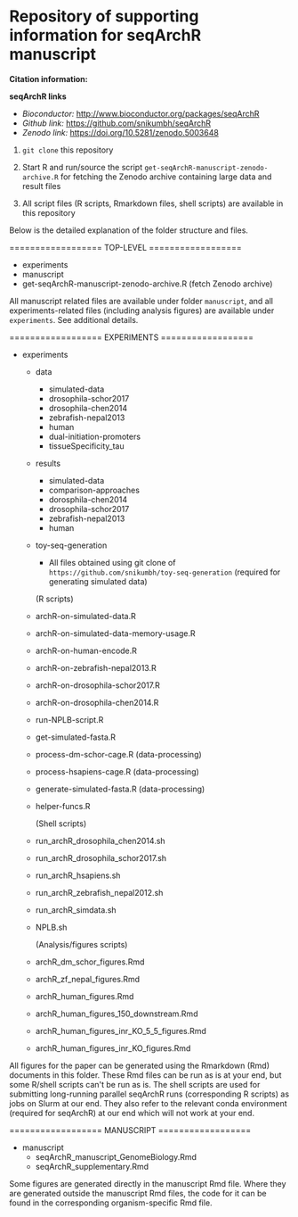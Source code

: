 
# Repository of supporting information for seqArchR manuscript

**Citation information:** 
<Insert here>


**seqArchR links**
- *Bioconductor:* http://www.bioconductor.org/packages/seqArchR
- *Github link:* https://github.com/snikumbh/seqArchR
- *Zenodo link:* https://doi.org/10.5281/zenodo.5003648

1. `git clone` this repository

2. Start R and run/source the script `get-seqArchR-manuscript-zenodo-archive.R`
  for fetching the Zenodo archive containing large data and result files

3. All script files (R scripts, Rmarkdown files, shell scripts) are available
  in this repository

Below is the detailed explanation of the folder structure and files.




==================  TOP-LEVEL ==================
- experiments
- manuscript
- get-seqArchR-manuscript-zenodo-archive.R (fetch Zenodo archive)


All manuscript related files are available under folder `manuscript`, and all
experiments-related files (including analysis figures) are available under
`experiments`. See additional details.


==================  EXPERIMENTS ==================
- experiments
    - data
       - simulated-data
       - drosophila-schor2017
       - drosophila-chen2014
       - zebrafish-nepal2013
       - human
       - dual-initiation-promoters
       - tissueSpecificity_tau
    
    - results
       - simulated-data
       - comparison-approaches
       - dorosphila-chen2014
       - drosophila-schor2017
       - zebrafish-nepal2013
       - human
    
    - toy-seq-generation
       - All files obtained using
         git clone of `https://github.com/snikumbh/toy-seq-generation`
         (required for generating simulated data)
         
      (R scripts)
    - archR-on-simulated-data.R
    - archR-on-simulated-data-memory-usage.R
    - archR-on-human-encode.R
    - archR-on-zebrafish-nepal2013.R
    - archR-on-drosophila-schor2017.R
    - archR-on-drosophila-chen2014.R
    - run-NPLB-script.R
    - get-simulated-fasta.R
    - process-dm-schor-cage.R (data-processing)
    - process-hsapiens-cage.R (data-processing)
    - generate-simulated-fasta.R (data-processing)
    - helper-funcs.R
    
      (Shell scripts)
    - run_archR_drosophila_chen2014.sh
    - run_archR_drosophila_schor2017.sh
    - run_archR_hsapiens.sh
    - run_archR_zebrafish_nepal2012.sh
    - run_archR_simdata.sh
    - NPLB.sh
    
      (Analysis/figures scripts)
    - archR_dm_schor_figures.Rmd
    - archR_zf_nepal_figures.Rmd
    - archR_human_figures.Rmd
    - archR_human_figures_150_downstream.Rmd
    - archR_human_figures_inr_KO_5_5_figures.Rmd
    - archR_human_figures_inr_KO_figures.Rmd


All figures for the paper can be generated using the
Rmarkdown (Rmd) documents in this folder. 
These Rmd files can be run as is at your end, but some R/shell 
scripts can't be run as is. 
The shell scripts are used for submitting long-running parallel seqArchR runs 
(corresponding R scripts) as jobs on Slurm at our end. 
They also refer to the relevant conda environment (required for seqArchR) at 
our end which will not work at your end.

==================  MANUSCRIPT ==================
- manuscript
    - seqArchR_manuscript_GenomeBiology.Rmd
    - seqArchR_supplementary.Rmd

Some figures are generated directly in the manuscript Rmd file.
Where they are generated outside the manuscript Rmd files, the
code for it can be found in the corresponding organism-specific Rmd file.


